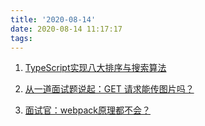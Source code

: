 ```yaml
---
title: '2020-08-14'
date: 2020-08-14 11:17:17
tags:
---
```


1. [TypeScript实现八大排序与搜索算法](https://juejin.im/post/6860501233308794887)

2. [从一道面试题说起：GET 请求能传图片吗？](https://juejin.im/post/6860253625030017031)

3. [面试官：webpack原理都不会？](https://juejin.im/post/6859538537830858759)

